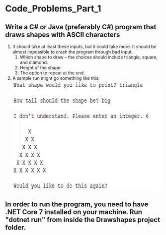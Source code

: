 # Code_Problems_Part_1

## Write a C# or Java (preferably C#) program that draws shapes with ASCII characters    
1. It should take at least these inputs, but it could take more.  It should be almost impossible to crash the program through bad input.
   1. Which shape to draw – the choices should include triangle, square, and diamond.
   1. Height of the shape
   1. The option to repeat at the end. <br>
1. A sample run might go something like this: <br>
   <img src="/images/Problem_1_Example.png" width="635" height="354">


## In order to run the program, you need to have .NET Core 7 installed on your machine. Run "dotnet run" from inside the Drawshapes project folder.